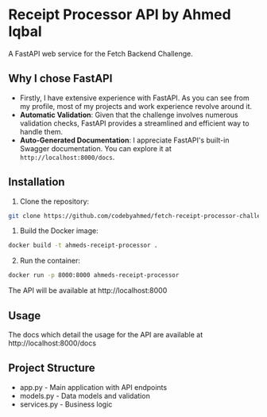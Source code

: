 # Receipt Processor API by Ahmed Iqbal

A FastAPI web service for the Fetch Backend Challenge.

## Why I chose FastAPI

- Firstly, I have extensive experience with FastAPI. As you can see from my profile, most of my projects and work experience revolve around it.  
- **Automatic Validation**: Given that the challenge involves numerous validation checks, FastAPI provides a streamlined and efficient way to handle them.  
- **Auto-Generated Documentation**: I appreciate FastAPI's built-in Swagger documentation. You can explore it at `http://localhost:8000/docs`.


## Installation

1. Clone the repository:
```bash
git clone https://github.com/codebyahmed/fetch-receipt-processor-challenge.git
```

1. Build the Docker image:
```bash
docker build -t ahmeds-receipt-processor .
```

2. Run the container:
```bash
docker run -p 8000:8000 ahmeds-receipt-processor
```

The API will be available at http://localhost:8000

## Usage

The docs which detail the usage for the API are available at http://localhost:8000/docs

## Project Structure

- app.py - Main application with API endpoints
- models.py - Data models and validation
- services.py - Business logic 